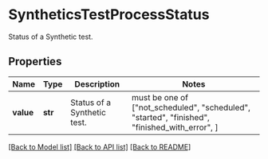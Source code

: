 # SyntheticsTestProcessStatus

Status of a Synthetic test.

## Properties
Name | Type | Description | Notes
------------ | ------------- | ------------- | -------------
**value** | **str** | Status of a Synthetic test. |  must be one of ["not_scheduled", "scheduled", "started", "finished", "finished_with_error", ]

[[Back to Model list]](README.md#documentation-for-models) [[Back to API list]](README.md#documentation-for-api-endpoints) [[Back to README]](README.md)


